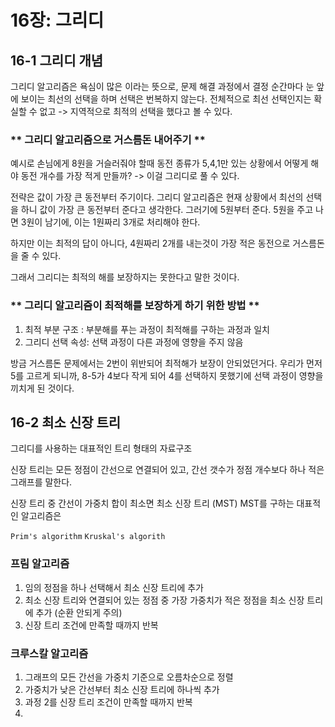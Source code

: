 # 16장: 그리디

## 16-1 그리디 개념

그리디 알고리즘은 욕심이 많은 이라는 뜻으로, 문제 해결 과정에서 결정 순간마다 눈 앞에 보이는 최선의 선택을 하며 선택은 번복하지 않는다.
전체적으로 최선 선택인지는 확실할 수 없고 -> 지역적으로 최적의 선택을 했다고 볼 수 있다. 

### ** 그리디 알고리즘으로 거스름돈 내어주기 **
예시로 손님에게 8원을 거슬러줘야 할때 동전 종류가 5,4,1만 있는 상황에서 어떻게 해야 동전 개수를 가장 적게 만들까? 
-> 이걸 그리디로 풀 수 있다. 

전략은 값이 가장 큰 동전부터 주기이다. 그리디 알고리즘은 현재 상황에서 최선의 선택을 하니 값이 가장 큰 동전부터 준다고 생각한다. 
그러기에 5원부터 준다.
5원을 주고 나면 3원이 남기에, 이는 1원짜리 3개로 처리해야 한다.

하지만 이는 최적의 답이 아니다, 4원짜리 2개를 내는것이 가장 적은 동전으로 거스름돈을 줄 수 있다. 

그래서 그리디는 최적의 해를 보장하지는 못한다고 말한 것이다. 

### ** 그리디 알고리즘이 최적해를 보장하게 하기 위한 방법 **
1) 최적 부분 구조 : 부분해를 푸는 과정이 최적해를 구하는 과정과 일치
2) 그리디 선택 속성: 선택 과정이 다른 과정에 영향을 주지 않음

방금 거스름돈 문제에서는 2번이 위반되어 최적해가 보장이 안되었던거다. 우리가 먼저 5를 고르게 되니까, 8-5가 4보다 작게 되어 4를 선택하지 못했기에 선택 과정이 영향을 끼치게 된 것이다. 


## 16-2 최소 신장 트리 
그리디를 사용하는 대표적인 트리 형태의 자료구조

신장 트리는 모든 정점이 간선으로 연결되어 있고, 간선 갯수가 정점 개수보다 하나 적은 그래프를 말한다. 

신장 트리 중 간선이 가중치 합이 최소면 최소 신장 트리 (MST)
MST를 구하는 대표적인 알고리즘은 

``Prim's algorithm``
``Kruskal's algorith``


### 프림 알고리즘
1. 임의 정점을 하나 선택해서 최소 신장 트리에 추가
2. 최소 신장 트리와 연결되어 있는 정점 중 가장 가중치가 적은 정점을 최소 신장 트리에 추가 (순환 안되게 주의)
3. 신장 트리 조건에 만족할 때까지 반복


### 크루스칼 알고리즘
1. 그래프의 모든 간선을 가중치 기준으로 오름차순으로 정렬
2. 가중치가 낮은 간선부터 최소 신장 트리에 하나씩 추가
3. 과정 2를 신장 트리 조건이 만족할 때까지 반복
4. 

